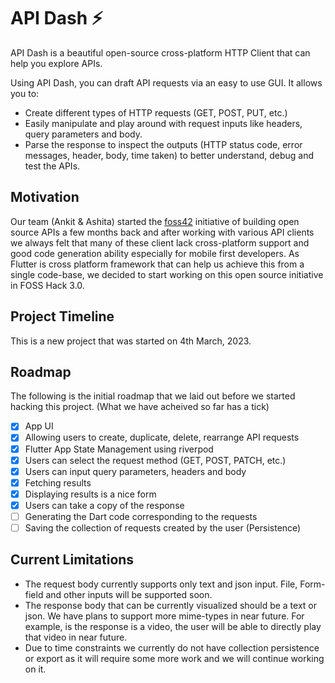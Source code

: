 # API Dash ⚡️

API Dash is a beautiful open-source cross-platform HTTP Client that can help you explore APIs.

Using API Dash, you can draft API requests via an easy to use GUI. It allows you to:
- Create different types of HTTP requests (GET, POST, PUT, etc.)
- Easily manipulate and play around with request inputs like headers, query parameters and body.
- Parse the response to inspect the outputs (HTTP status code, error messages, header, body, time taken) to better understand, debug and test the APIs. 

## Motivation

Our team (Ankit & Ashita) started the [foss42](https://foss42.com) initiative of building open source APIs a few months back and after working with various API clients we always felt that many of these client lack cross-platform support and good code generation ability especially for mobile first developers. As Flutter is cross platform framework that can help us achieve this from a single code-base, we decided to start working on this open source initiative in FOSS Hack 3.0.

## Project Timeline

This is a new project that was started on 4th March, 2023.

## Roadmap

The following is the initial roadmap that we laid out before we started hacking this project. (What we have acheived so far has a tick)

- [x] App UI
- [x] Allowing users to create, duplicate, delete, rearrange API requests
- [x] Flutter App State Management using riverpod
- [x] Users can select the request method (GET, POST, PATCH, etc.)
- [x] Users can input query parameters, headers and body
- [x] Fetching results
- [x] Displaying results is a nice form
- [x] Users can take a copy of the response
- [ ] Generating the Dart code corresponding to the requests
- [ ] Saving the collection of requests created by the user (Persistence)

## Current Limitations

- The request body currently supports only text and json input. File, Form-field and other inputs will be supported soon.
- The response body that can be currently visualized should be a text or json. We have plans to support more mime-types in near future. For example, is the response is a video, the user will be able to directly play that video in near future.
- Due to time constraints we currently do not have collection persistence or export as it will require some more work and we will continue working on it.
